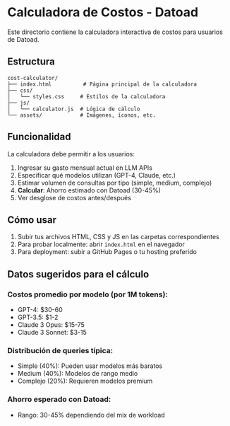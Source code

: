# Calculadora de Costos - Datoad

Este directorio contiene la calculadora interactiva de costos para usuarios de Datoad.

## Estructura

```
cost-calculator/
├── index.html          # Página principal de la calculadora
├── css/
│   └── styles.css     # Estilos de la calculadora
├── js/
│   └── calculator.js  # Lógica de cálculo
└── assets/            # Imágenes, íconos, etc.
```

## Funcionalidad

La calculadora debe permitir a los usuarios:
1. Ingresar su gasto mensual actual en LLM APIs
2. Especificar qué modelos utilizan (GPT-4, Claude, etc.)
3. Estimar volumen de consultas por tipo (simple, medium, complejo)
4. **Calcular**: Ahorro estimado con Datoad (30-45%)
5. Ver desglose de costos antes/después

## Cómo usar

1. Subir tus archivos HTML, CSS y JS en las carpetas correspondientes
2. Para probar localmente: abrir `index.html` en el navegador
3. Para deployment: subir a GitHub Pages o tu hosting preferido

## Datos sugeridos para el cálculo

### Costos promedio por modelo (por 1M tokens):
- GPT-4: $30-60
- GPT-3.5: $1-2
- Claude 3 Opus: $15-75
- Claude 3 Sonnet: $3-15

### Distribución de queries típica:
- Simple (40%): Pueden usar modelos más baratos
- Medium (40%): Modelos de rango medio
- Complejo (20%): Requieren modelos premium

### Ahorro esperado con Datoad:
- Rango: 30-45% dependiendo del mix de workload
